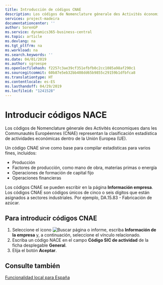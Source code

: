 ```yaml
---
title: Introducción de códigos CNAE
description: Los códigos de Nomenclature génerale des Activités économiques dans les Communautés Européennes (CNAE) representan la clasificación estadística de actividades económicas dentro de la Unión Europea (UE).
services: project-madeira
documentationcenter: ''
author: SorenGP
ms.service: dynamics365-business-central
ms.topic: article
ms.devlang: na
ms.tgt_pltfrm: na
ms.workload: na
ms.search.keywords: ''
ms.date: 04/01/2019
ms.author: sgroespe
ms.openlocfilehash: f2257c3ae39cf351efbfb0c2cc1085a98af290c1
ms.sourcegitcommit: 60b87e5eb32bb408dd65b9855c29159b1dfbfca8
ms.translationtype: HT
ms.contentlocale: es-ES
ms.lasthandoff: 04/29/2019
ms.locfileid: "1241528"
---
```

# <a name="enter-nace-codes"></a>Introducir códigos NACE
Los códigos de Nomenclature génerale des Activités économiques dans les Communautés Européennes (CNAE) representan la clasificación estadística de actividades económicas dentro de la Unión Europea (UE).  

Un código CNAE sirve como base para compilar estadísticas para varios fines, incluidos:  

- Producción  
- Factores de producción, como mano de obra, materias primas o energía  
- Operaciones de formación de capital fijo  
- Operaciones financieras  

Los códigos CNAE se pueden escribir en la página **Información empresa**. Los códigos CNAE son códigos únicos de cinco o seis dígitos que están asignados a sectores industriales. Por ejemplo, DA.15.83 - Fabricación de azúcar.  

## <a name="to-enter-nace-codes"></a>Para introducir códigos CNAE  

1.  Seleccione el icono ![Buscar página o informe](../../media/ui-search/search_small.png "icono Buscar página o informe"), escriba **Información de la empresa** y, a continuación, seleccione el vínculo relacionado.  
2.  Escriba un código NACE en el campo **Código SIC de actividad** de la ficha desplegable **General**.  
3.  Elija el botón **Aceptar**.  

## <a name="see-also"></a>Consulte también  
 [Funcionalidad local para España](spain-local-functionality.md)
